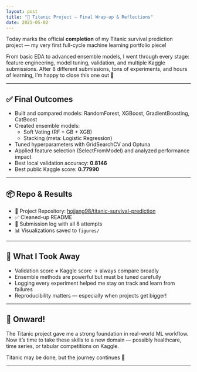 ```yaml
---
layout: post
title: "🚢 Titanic Project – Final Wrap-up & Reflections"
date: 2025-05-02
---
```


Today marks the official **completion** of my Titanic survival prediction project — my very first full-cycle machine learning portfolio piece!  

From basic EDA to advanced ensemble models, I went through every stage: feature engineering, model tuning, validation, and multiple Kaggle submissions. After 8 different submissions, tons of experiments, and hours of learning, I’m happy to close this one out 🎉

---

## ✅ Final Outcomes

- Built and compared models: RandomForest, XGBoost, GradientBoosting, CatBoost
- Created ensemble models:
  - Soft Voting (RF + GB + XGB)
  - Stacking (meta: Logistic Regression)
- Tuned hyperparameters with GridSearchCV and Optuna
- Applied feature selection (SelectFromModel) and analyzed performance impact
- Best local validation accuracy: **0.8146**  
- Best public Kaggle score: **0.77990**

---

## 📦 Repo & Results

- 📁 Project Repository: [hojjang98/titanic-survival-prediction](https://github.com/hojjang98/titanic-survival-prediction)
- ✅ Cleaned-up README
- 📝 Submission log with all 8 attempts
- 📊 Visualizations saved to `figures/`

---

## 🧠 What I Took Away

- Validation score ≠ Kaggle score → always compare broadly
- Ensemble methods are powerful but must be tuned carefully
- Logging every experiment helped me stay on track and learn from failures
- Reproducibility matters — especially when projects get bigger!

---

## 🚀 Onward!

The Titanic project gave me a strong foundation in real-world ML workflow.  
Now it’s time to take these skills to a new domain — possibly healthcare, time series, or tabular competitions on Kaggle.

Titanic may be done, but the journey continues 🌊

---
